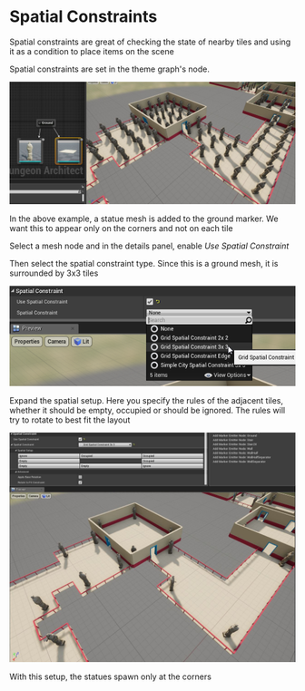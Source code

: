Spatial Constraints
===================
Spatial constraints are great of checking the state of nearby tiles and using it as a condition to place items on the scene

Spatial constraints are set in the theme graph's node.   


![Spatial Constraints](../assets/images/spatial_constraint_a.jpg)

In the above example, a statue mesh is added to the ground marker.    We want this to appear only on the corners and not on each tile

Select a mesh node and in the details panel, enable *Use Spatial Constraint*

Then select the spatial constraint type.  Since this is a ground mesh, it is surrounded by 3x3 tiles

![Spatial Constraints](../assets/images/spatial_constraint2.png)

Expand the spatial setup. Here you specify the rules of the adjacent tiles, whether it should be empty, occupied or should be ignored.   The rules will try to rotate to best fit the layout

![Spatial Constraints](../assets/images/spatial_constraint3.jpg)

With this setup, the statues spawn only at the corners
